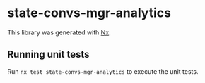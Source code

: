 # state-convs-mgr-analytics

This library was generated with [Nx](https://nx.dev).

## Running unit tests

Run `nx test state-convs-mgr-analytics` to execute the unit tests.
